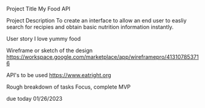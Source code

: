 Project Title
  My Food API

Project Description
  To create an interface to allow an end user to easliy search for recipies and obtain basic nutrition information instantly.

User story
  I love yummy food

Wireframe or sketch of the design
  https://workspace.google.com/marketplace/app/wireframepro/413107853716
  
API's to be used
  https://www.eatright.org
  
Rough breakdown of tasks
  Focus, complete MVP

due today 01/26/2023
